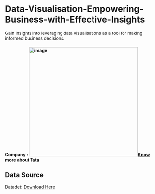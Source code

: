 # Data-Visualisation-Empowering-Business-with-Effective-Insights
Gain insights into leveraging data visualisations as a tool for making informed business decisions.

#### Company : <img width="354" alt="image" src="https://github.com/Suifengyuan78/Data-Visualisation-Empowering-Business-with-Effective-Insights-Tata-Group-/assets/167149285/3c29c03b-88ea-4cfc-af57-d0596d9a2d04">[Know more about Tata](https://www.tata.com/)
## Data Source

Datadet: [Download Here]( https://cdn.theforage.com/vinternships/companyassets/ifobHAoMjQs9s6bKS/5XsFFJu2oCLdmYJW2/1654128941410/Online%20Retail.xlsx)



